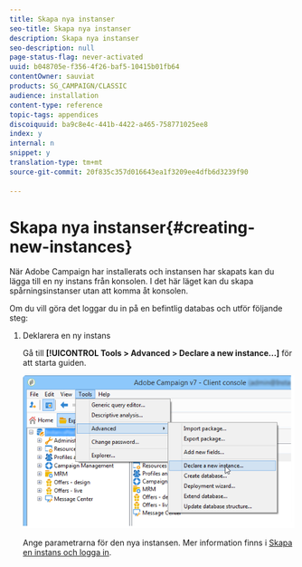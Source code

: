 ```yaml
---
title: Skapa nya instanser
seo-title: Skapa nya instanser
description: Skapa nya instanser
seo-description: null
page-status-flag: never-activated
uuid: b048705e-f356-4f26-baf5-10415b01fb64
contentOwner: sauviat
products: SG_CAMPAIGN/CLASSIC
audience: installation
content-type: reference
topic-tags: appendices
discoiquuid: ba9c8e4c-441b-4422-a465-758771025ee8
index: y
internal: n
snippet: y
translation-type: tm+mt
source-git-commit: 20f835c357d016643ea1f3209ee4dfb6d3239f90

---
```



# Skapa nya instanser{#creating-new-instances}

När Adobe Campaign har installerats och instansen har skapats kan du lägga till en ny instans från konsolen. I det här läget kan du skapa spårningsinstanser utan att komma åt konsolen.

Om du vill göra det loggar du in på en befintlig databas och utför följande steg:

1. Deklarera en ny instans

   Gå till **[!UICONTROL Tools > Advanced > Declare a new instance...]** för att starta guiden.

   ![](assets/s_ncs_install_declare_instance_menu.png)

   Ange parametrarna för den nya instansen. Mer information finns i [Skapa en instans och logga in](../../installation/using/creating-an-instance-and-logging-on.md).

